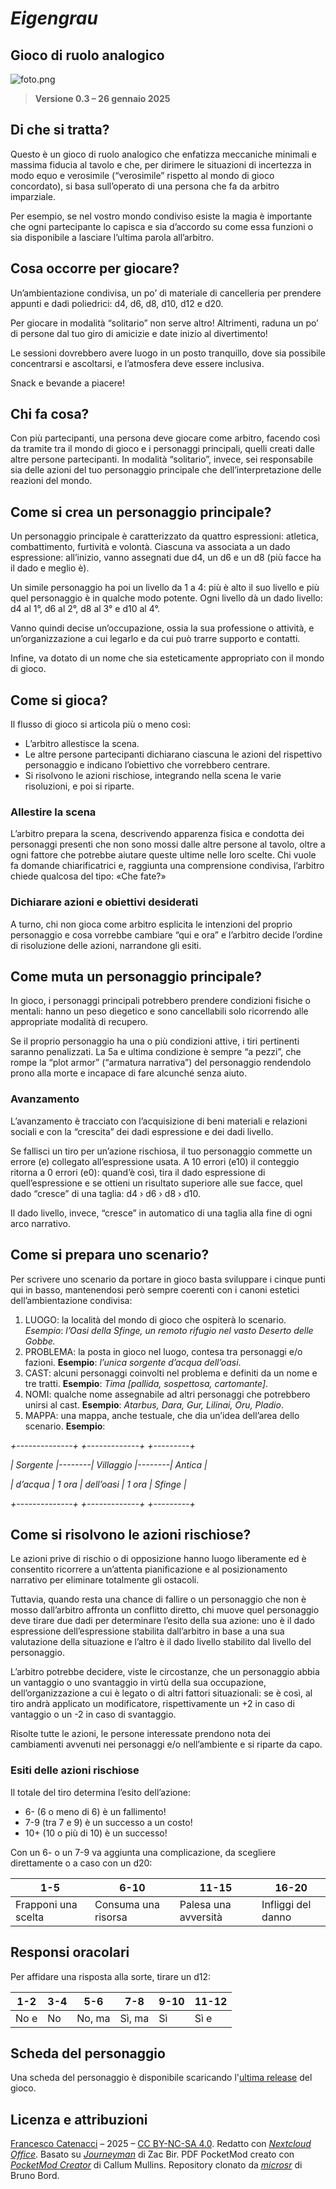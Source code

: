 # ***Eigengrau***

## **Gioco di ruolo analogico**

![foto.png](https://nextcloud03.webo.hosting/s/ZBg8HWLn5dbWJ5w/download/foto.jpg)

> **Versione 0.3 – 26 gennaio 2025**

## Di che si tratta?

Questo è un gioco di ruolo analogico che enfatizza meccaniche minimali e massima fiducia al tavolo e che, per dirimere le situazioni di incertezza in modo equo e verosimile (“verosimile” rispetto al mondo di gioco concordato), si basa sull’operato di una persona che fa da arbitro imparziale.

Per esempio, se nel vostro mondo condiviso esiste la magia è importante che ogni partecipante lo capisca e sia d’accordo su come essa funzioni o sia disponibile a lasciare l’ultima parola all’arbitro.

## Cosa occorre per giocare?

Un’ambientazione condivisa, un po’ di materiale di cancelleria per prendere appunti e dadi poliedrici: d4, d6, d8, d10, d12 e d20.

Per giocare in modalità “solitario” non serve altro! Altrimenti, raduna un po’ di persone dal tuo giro di amicizie e date inizio al divertimento!

Le sessioni dovrebbero avere luogo in un posto tranquillo, dove sia possibile concentrarsi e ascoltarsi, e l’atmosfera deve essere inclusiva.

Snack e bevande a piacere!

## Chi fa cosa?

Con più partecipanti, una persona deve giocare come arbitro, facendo così da tramite tra il mondo di gioco e i personaggi principali, quelli creati dalle altre persone partecipanti. In modalità “solitario”, invece, sei responsabile sia delle azioni del tuo personaggio principale che dell’interpretazione delle reazioni del mondo.

## Come si crea un personaggio principale?

Un personaggio principale è caratterizzato da quattro espressioni: atletica, combattimento, furtività e volontà. Ciascuna va associata a un dado espressione: all’inizio, vanno assegnati due d4, un d6 e un d8 (più facce ha il dado e meglio è).

Un simile personaggio ha poi un livello da 1 a 4: più è alto il suo livello e più quel personaggio è in qualche modo potente. Ogni livello dà un dado livello: d4 al 1°, d6 al 2°, d8 al 3° e d10 al 4°.

Vanno quindi decise un’occupazione, ossia la sua professione o attività, e un’organizzazione a cui legarlo e da cui può trarre supporto e contatti.

Infine, va dotato di un nome che sia esteticamente appropriato con il mondo di gioco.

## Come si gioca?

Il flusso di gioco si articola più o meno così:

- L’arbitro allestisce la scena.
- Le altre persone partecipanti dichiarano ciascuna le azioni del rispettivo personaggio e indicano l’obiettivo che vorrebbero centrare.
- Si risolvono le azioni rischiose, integrando nella scena le varie risoluzioni, e poi si riparte.

### Allestire la scena

L’arbitro prepara la scena, descrivendo apparenza fisica e condotta dei personaggi presenti che non sono mossi dalle altre persone al tavolo, oltre a ogni fattore che potrebbe aiutare queste ultime nelle loro scelte. Chi vuole fa domande chiarificatrici e, raggiunta una comprensione condivisa, l’arbitro chiede qualcosa del tipo: «Che fate?»

### Dichiarare azioni e obiettivi desiderati

A turno, chi non gioca come arbitro esplicita le intenzioni del proprio personaggio e cosa vorrebbe cambiare “qui e ora” e l’arbitro decide l’ordine di risoluzione delle azioni, narrandone gli esiti.

## Come muta un personaggio principale?

In gioco, i personaggi principali potrebbero prendere condizioni fisiche o mentali: hanno un peso diegetico e sono cancellabili solo ricorrendo alle appropriate modalità di recupero.

Se il proprio personaggio ha una o più condizioni attive, i tiri pertinenti saranno penalizzati. La 5a e ultima condizione è sempre “a pezzi”, che rompe la “plot armor” (“armatura narrativa”) del personaggio rendendolo prono alla morte e incapace di fare alcunché senza aiuto.

### Avanzamento

L’avanzamento è tracciato con l’acquisizione di beni materiali e relazioni sociali e con la “crescita” dei dadi espressione e dei dadi livello.

Se fallisci un tiro per un’azione rischiosa, il tuo personaggio commette un errore (e) collegato all’espressione usata. A 10 errori (e10) il conteggio ritorna a 0 errori (e0): quand’è così, tira il dado espressione di quell’espressione e se ottieni un risultato superiore alle sue facce, quel dado “cresce” di una taglia: d4 › d6 › d8 › d10.

Il dado livello, invece, “cresce” in automatico di una taglia alla fine di ogni arco narrativo.

## Come si prepara uno scenario?

Per scrivere uno scenario da portare in gioco basta sviluppare i cinque punti qui in basso, mantenendosi però sempre coerenti con i canoni estetici dell’ambientazione condivisa:

1. LUOGO: la località del mondo di gioco che ospiterà lo scenario. *Esempio*: *l’Oasi della Sfinge, un remoto rifugio nel vasto Deserto delle Gobbe.*
2. PROBLEMA: la posta in gioco nel luogo, contesa tra personaggi e/o fazioni. __Esempio__: *l’unica sorgente d’acqua dell’oasi*.
3. CAST: alcuni personaggi coinvolti nel problema e definiti da un nome e tre tratti. __Esempio__: *Tima \[pallida, sospettosa, cartomante\]*.
4. NOMI: qualche nome assegnabile ad altri personaggi che potrebbero unirsi al cast. __Esempio__: *Atarbus, Dara, Gur, Lilinai, Oru, Pladio*.
5. MAPPA: una mappa, anche testuale, che dia un’idea dell’area dello scenario. __Esempio__:

  *+--------------+                +-------------+	           +---------+*

  *|      Sorgente       |--------|     Villaggio     |--------|   Antica    |*

  *|       d’acqua         |   1 ora    |      dell’oasi     |   1 ora    |   Sfinge    |*

  *+--------------+                +-------------+	            +---------+*

## Come si risolvono le azioni rischiose?

Le azioni prive di rischio o di opposizione hanno luogo liberamente ed è consentito ricorrere a un’attenta pianificazione e al posizionamento narrativo per eliminare totalmente gli ostacoli.

Tuttavia, quando resta una chance di fallire o un personaggio che non è mosso dall’arbitro affronta un conflitto diretto, chi muove quel personaggio deve tirare due dadi per determinare l’esito della sua azione: uno è il dado espressione dell’espressione stabilita dall’arbitro in base a una sua valutazione della situazione e l’altro è il dado livello stabilito dal livello del personaggio.

L’arbitro potrebbe decidere, viste le circostanze, che un personaggio abbia un vantaggio o uno svantaggio in virtù della sua occupazione, dell’organizzazione a cui è legato o di altri fattori situazionali: se è così, al tiro andrà applicato un modificatore, rispettivamente un +2 in caso di vantaggio o un -2 in caso di svantaggio.

Risolte tutte le azioni, le persone interessate prendono nota dei cambiamenti avvenuti nei personaggi e/o nell’ambiente e si riparte da capo.

### Esiti delle azioni rischiose

Il totale del tiro determina l’esito dell’azione:

- 6- (6 o meno di 6) è un fallimento!
- 7-9 (tra 7 e 9) è un successo a un costo!
- 10+ (10 o più di 10) è un successo!

Con un 6- o un 7-9 va aggiunta una complicazione, da scegliere direttamente o a caso con un d20:

| **1-5**                    | **6-10**                   | **11-15**                   | **16-20**                 |
|------------------------|------------------------|-------------------------|-----------------------|
| Frapponi una scelta 		 | Consuma una risorsa 		 | Palesa una avversità 		 | Infliggi del danno 		 |

## Responsi oracolari

Per affidare una risposta alla sorte, tirare un d12:

| **1-2**     | **3-4**   | **5-6**       | **7-8**       | **9-10**  | **11-12**   |
|---------|-------|-----------|-----------|-------|---------|
| No e 		 | No 		 | No, ma 		 | Sì, ma 		 | Sì 		 | Sì e 		 |


## Scheda del personaggio
Una scheda del personaggio è disponibile scaricando l'[ultima release](https://github.com/Medusa/eigengrau/releases/latest) del gioco.

## Licenza e attribuzioni

[Francesco Catenacci](https://github.com/Medusa) – 2025 – [CC BY-NC-SA 4.0](https://creativecommons.org/licenses/by-nc-sa/4.0/deed.it). Redatto con [*Nextcloud Office*](https://nextcloud.com/it/office/). Basato su [*Journeyman*](https://neverendingpretending.net/tag/journeyman-engine.html) di Zac Bir. PDF PocketMod creato con [*PocketMod Creator*](https://github.com/mullinscr/pocketmod-creator) di Callum Mullins. Repository clonato da [*microsr*](https://github.com/brunobord/microsr) di Bruno Bord.
